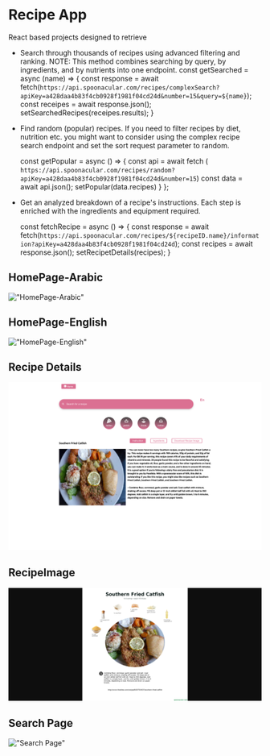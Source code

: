 # Recipe App

React based projects designed to retrieve 

* Search through thousands of recipes using advanced filtering and ranking. NOTE: This method combines searching by query, by ingredients, and by nutrients into one endpoint.
   const getSearched = async (name) => {
     const response = await fetch(`https://api.spoonacular.com/recipes/complexSearch?apiKey=a428daa4b83f4cb0928f1981f04cd24d&number=15&query=${name}`);
    const receipes = await response.json();
    setSearchedRecipes(receipes.results);
    }


* Find random (popular) recipes. If you need to filter recipes by diet, nutrition etc. you might want to consider using the complex recipe search endpoint and set the sort request parameter to random.

    const getPopular = async () => {
        const api = await fetch ( `https://api.spoonacular.com/recipes/random?apiKey=a428daa4b83f4cb0928f1981f04cd24d&number=15`)
        const data = await api.json();
        setPopular(data.recipes)
    }
    };

* Get an analyzed breakdown of a recipe's instructions. Each step is enriched with the ingredients and equipment required.

    const fetchRecipe = async () => {
    const response = await fetch(`https://api.spoonacular.com/recipes/${recipeID.name}/information?apiKey=a428daa4b83f4cb0928f1981f04cd24d`);
    const recipes = await response.json();
        setRecipetDetails(recipes);
    }

## HomePage-Arabic

!["HomePage-Arabic"](https://github.com/ZakiyaA/Recipe-App/blob/main/src/assets/images/HomePage-ArabicLanguage.png?raw=true)


## HomePage-English

!["HomePage-English"](https://github.com/ZakiyaA/Recipe-App/blob/main/src/assets/images/HomePage-English-Language.png?raw=true)


## Recipe Details

!["Recipe Details"](https://github.com/ZakiyaA/Recipe-App/blob/main/src/assets/images/RecipeDetails.png?raw=true)

## RecipeImage 

!["RecipeImage"](https://github.com/ZakiyaA/Recipe-App/blob/main/src/assets/images/RecipeImage.png?raw=true)

## Search Page

!["Search Page"](https://github.com/ZakiyaA/Recipe-App/blob/main/src/assets/images/SearchPage.png?raw=true)
